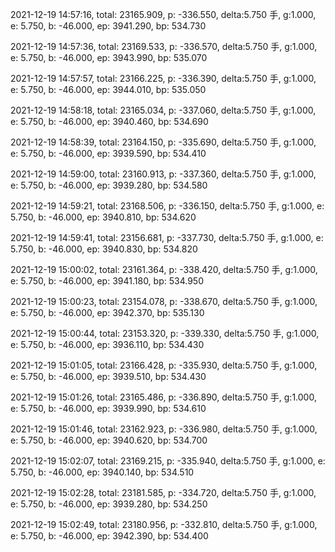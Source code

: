 2021-12-19 14:57:16, total: 23165.909, p: -336.550, delta:5.750 手, g:1.000, e: 5.750, b: -46.000, ep: 3941.290, bp: 534.730

2021-12-19 14:57:36, total: 23169.533, p: -336.570, delta:5.750 手, g:1.000, e: 5.750, b: -46.000, ep: 3943.990, bp: 535.070

2021-12-19 14:57:57, total: 23166.225, p: -336.390, delta:5.750 手, g:1.000, e: 5.750, b: -46.000, ep: 3944.010, bp: 535.050

2021-12-19 14:58:18, total: 23165.034, p: -337.060, delta:5.750 手, g:1.000, e: 5.750, b: -46.000, ep: 3940.460, bp: 534.690

2021-12-19 14:58:39, total: 23164.150, p: -335.690, delta:5.750 手, g:1.000, e: 5.750, b: -46.000, ep: 3939.590, bp: 534.410

2021-12-19 14:59:00, total: 23160.913, p: -337.360, delta:5.750 手, g:1.000, e: 5.750, b: -46.000, ep: 3939.280, bp: 534.580

2021-12-19 14:59:21, total: 23168.506, p: -336.150, delta:5.750 手, g:1.000, e: 5.750, b: -46.000, ep: 3940.810, bp: 534.620

2021-12-19 14:59:41, total: 23156.681, p: -337.730, delta:5.750 手, g:1.000, e: 5.750, b: -46.000, ep: 3940.830, bp: 534.820

2021-12-19 15:00:02, total: 23161.364, p: -338.420, delta:5.750 手, g:1.000, e: 5.750, b: -46.000, ep: 3941.180, bp: 534.950

2021-12-19 15:00:23, total: 23154.078, p: -338.670, delta:5.750 手, g:1.000, e: 5.750, b: -46.000, ep: 3942.370, bp: 535.130

2021-12-19 15:00:44, total: 23153.320, p: -339.330, delta:5.750 手, g:1.000, e: 5.750, b: -46.000, ep: 3936.110, bp: 534.430

2021-12-19 15:01:05, total: 23166.428, p: -335.930, delta:5.750 手, g:1.000, e: 5.750, b: -46.000, ep: 3939.510, bp: 534.430

2021-12-19 15:01:26, total: 23165.486, p: -336.890, delta:5.750 手, g:1.000, e: 5.750, b: -46.000, ep: 3939.990, bp: 534.610

2021-12-19 15:01:46, total: 23162.923, p: -336.980, delta:5.750 手, g:1.000, e: 5.750, b: -46.000, ep: 3940.620, bp: 534.700

2021-12-19 15:02:07, total: 23169.215, p: -335.940, delta:5.750 手, g:1.000, e: 5.750, b: -46.000, ep: 3940.140, bp: 534.510

2021-12-19 15:02:28, total: 23181.585, p: -334.720, delta:5.750 手, g:1.000, e: 5.750, b: -46.000, ep: 3939.280, bp: 534.250

2021-12-19 15:02:49, total: 23180.956, p: -332.810, delta:5.750 手, g:1.000, e: 5.750, b: -46.000, ep: 3942.390, bp: 534.400